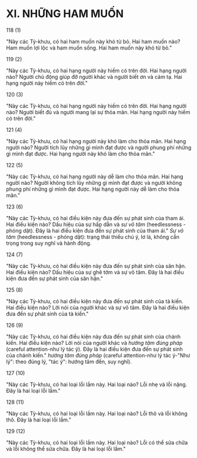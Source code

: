 # XI. NHỮNG HAM MUỐN

118 (1)

"Này các Tỳ-khưu, có hai ham muốn này khó từ bỏ. Hai ham muốn nào? Ham muốn lợi lộc và ham muốn sống. Hai ham muốn này khó từ bỏ."

119 (2)

"Này các Tỳ-khưu, có hai hạng người này hiếm có trên đời. Hai hạng người nào? Người chủ động giúp đỡ người khác và người biết ơn và cảm tạ. Hai hạng người này hiếm có trên đời."

120 (3)

"Này các Tỳ-khưu, có hai hạng người này hiếm có trên đời. Hai hạng người nào? Người biết đủ và người mang lại sự thỏa mãn. Hai hạng người này hiếm có trên đời."

121 (4)

"Này các Tỳ-khưu, có hai hạng người này khó làm cho thỏa mãn. Hai hạng người nào? Người tích lũy những gì mình đạt được và người phung phí những gì mình đạt được. Hai hạng người này khó làm cho thỏa mãn."

122 (5)

"Này các Tỳ-khưu, có hai hạng người này dễ làm cho thỏa mãn. Hai hạng người nào? Người không tích lũy những gì mình đạt được và người không phung phí những gì mình đạt được. Hai hạng người này dễ làm cho thỏa mãn."

123 (6)

"Này các Tỳ-khưu, có hai điều kiện này đưa đến sự phát sinh của tham ái. Hai điều kiện nào? Dấu hiệu của sự hấp dẫn và *sự vô tâm* (heedlessness - phóng dật). Đây là hai điều kiện đưa đến sự phát sinh của tham ái." *Sự vô tâm* (heedlessness - phóng dật): trạng thái thiếu chú ý, lơ là, không cẩn trọng trong suy nghĩ và hành động.

124 (7)

"Này các Tỳ-khưu, có hai điều kiện này đưa đến sự phát sinh của sân hận. Hai điều kiện nào? Dấu hiệu của sự ghê tởm và sự vô tâm. Đây là hai điều kiện đưa đến sự phát sinh của sân hận."

125 (8)

"Này các Tỳ-khưu, có hai điều kiện này đưa đến sự phát sinh của tà kiến. Hai điều kiện nào? Lời nói của người khác và sự vô tâm. Đây là hai điều kiện đưa đến sự phát sinh của tà kiến."

126 (9)

"Này các Tỳ-khưu, có hai điều kiện này đưa đến sự phát sinh của chánh kiến. Hai điều kiện nào? Lời nói của người khác và *hướng tâm đúng pháp* (careful attention-như lý tác ý). Đây là hai điều kiện đưa đến sự phát sinh của chánh kiến." *hướng tâm đúng pháp* (careful attention-như lý tác ý-"Như lý": theo đúng lý, "tác ý": hướng tâm đến, suy nghĩ).

127 (10)

"Này các Tỳ-khưu, có hai loại lỗi lầm này. Hai loại nào? Lỗi nhẹ và lỗi nặng. Đây là hai loại lỗi lầm."

128 (11)

"Này các Tỳ-khưu, có hai loại lỗi lầm này. Hai loại nào? Lỗi thô và lỗi không thô. Đây là hai loại lỗi lầm."

129 (12)

"Này các Tỳ-khưu, có hai loại lỗi lầm này. Hai loại nào? Lỗi có thể sửa chữa và lỗi không thể sửa chữa. Đây là hai loại lỗi lầm."

